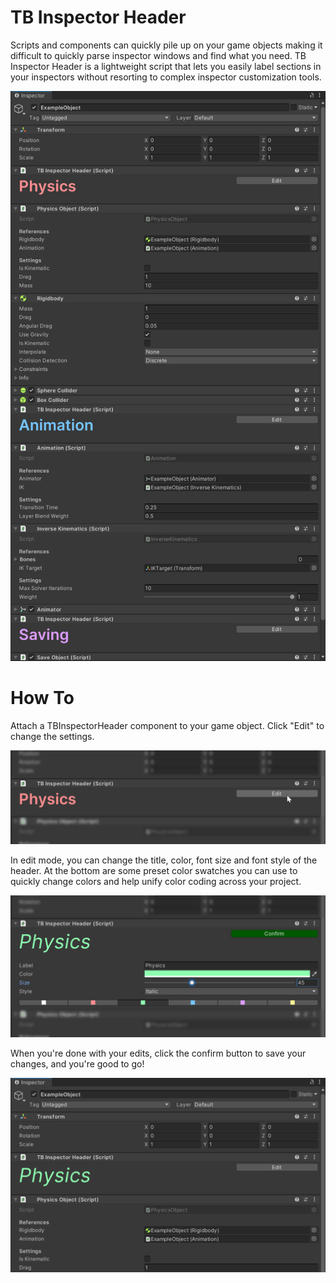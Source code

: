 # TB Inspector Header
Scripts and components can quickly pile up on your game objects making it difficult to quickly parse inspector windows and find what you need. TB Inspector Header is a lightweight script that lets you easily label sections in your inspectors without resorting to complex inspector customization tools.

![Example](/Images/InspectorHeader_Example_01.png?raw=true)

# How To
Attach a TBInspectorHeader component to your game object. Click "Edit" to change the settings.

![How to edit the inspector header](/Images/InspectorHeader_Tutorial_01.png?raw=true)

In edit mode, you can change the title, color, font size and font style of the header. At the bottom are some preset color swatches you can use to quickly change colors and help unify color coding across your project.

![Edit mode overview](/Images/InspectorHeader_Tutorial_02.png?raw=true)

When you're done with your edits, click the confirm button to save your changes, and you're good to go!

![Save changes](/Images/InspectorHeader_Tutorial_03.png?raw=true)
